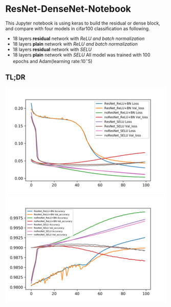 # ResNet-DenseNet-Notebook
This Jupyter notebook is using keras to build the residual or dense block, and compare with four models in cifar100 classification as following.
- 18 layers **residual** network with *ReLU and batch normalization*
- 18 layers **plain** network with *ReLU and batch normalization*
- 18 layers **residual** network with *SELU*
- 18 layers **plain** network with *SELU*
All model was trained with 100 epochs and Adam(learning rate:$10^-5$)
## TL;DR
![Loss](./Loss.png )
![Accuracy](./Acc.png)
